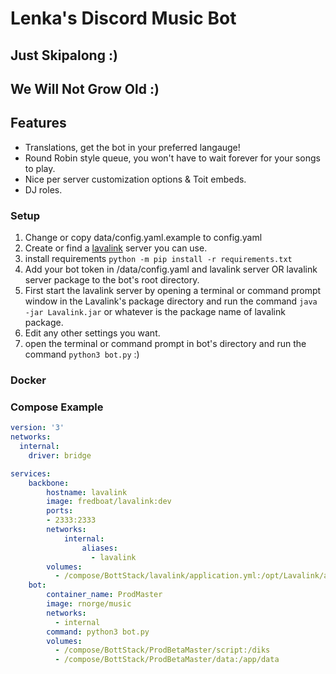 # Lenka's Discord Music Bot

## Just Skipalong :)

## We Will Not Grow Old :)

## Features

- Translations, get the bot in your preferred langauge!
- Round Robin style queue, you won't have to wait forever for your songs to play.
- Nice per server customization options & Toit embeds.
- DJ roles.

### Setup

1. Change or copy data/config.yaml.example to config.yaml
2. Create or find a [lavalink](https://github.com/freyacodes/Lavalink/releases) server you can use.
3. install requirements `python -m pip install -r requirements.txt`
4. Add your bot token in /data/config.yaml and lavalink server OR lavalink server package to the bot's root directory.
5. First start the lavalink server by opening a terminal or command prompt window in the Lavalink's package directory
   and run the command `java -jar Lavalink.jar` or whatever is the package name of lavalink package.
6. Edit any other settings you want.
7. open the terminal or command prompt in bot's directory and run the command `python3 bot.py` :)

### Docker

### Compose Example

````yaml
version: '3'
networks:
  internal:
    driver: bridge

services:
    backbone:
        hostname: lavalink
        image: fredboat/lavalink:dev
        ports:
        - 2333:2333
        networks:
            internal:
                aliases:
                  - lavalink
        volumes:
          - /compose/BottStack/lavalink/application.yml:/opt/Lavalink/application.yml
    bot:
        container_name: ProdMaster
        image: rnorge/music
        networks:
          - internal
        command: python3 bot.py
        volumes:
          - /compose/BottStack/ProdBetaMaster/script:/diks
          - /compose/BottStack/ProdBetaMaster/data:/app/data
````
